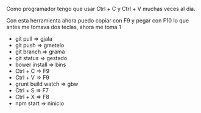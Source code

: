 Como programador tengo que usar Ctrl + C y Ctrl + V
muchas veces al dia.

Con esta herramienta ahora puedo copiar con F9 y pegar con F10
lo que antes me tomava dos teclas, ahora me toma 1

* git pull => gjala
* git push => gmetelo
* git branch => grama
* git status => gestado
* bower install => bins
* Ctrl + C => F9
* Ctrl + V => F9
* grunt build watch  => gbw
* Ctrl + S => F7
* Ctrl + X => F8
* npm start => ninicio